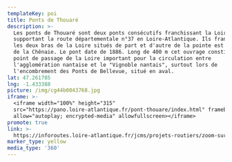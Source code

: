 ```yaml
---
templateKey: poi
title: Ponts de Thouaré
description: >-
  Les ponts de Thouaré sont deux ponts consécutifs franchissant la Loire et
  supportant la route départementale n°37 en Loire-Atlantique. Ils franchissent
  les deux bras de la Loire situés de part et d'autre de la pointe est de l'île
  de la Chênaie. Le pont date de 1886. Long de 400 m cet ouvrage constitue un
  point de passage de la Loire important pour la circulation entre
  l'agglomération nantaise et le "Vignoble nantais", surtout lors de
  l'encombrement des Ponts de Bellevue, situé en aval.
lat: 47.261785
lng: -1.433388
picture: /img/cg44b0043768.jpg
iframe: >-
  <iframe width="100%" height="315"
  src="https://pano.loire-atlantique.fr/pont-thouare/index.html" frameborder="0"
  allow="autoplay; encrypted-media" allowfullscreen></iframe>
promote: true
link: >-
  https://inforoutes.loire-atlantique.fr/jcms/projets-routiers/zoom-sur-les-grands-travaux/retour-sur-la-renovation-des-ponts-de-thouare/revivez-les-etapes-du-chantier/suivez-le-chantier-des-ponts-de-thouare-fr-p2_26284?portal=dev_5121&category=p2_26282
marker_type: yellow
media_type: '360'
---
```


